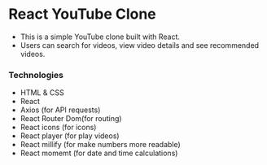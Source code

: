 # React YouTube Clone

- This is a simple YouTube clone built with React.
- Users can search for videos, view video details and see recommended videos.

### Technologies

- HTML & CSS
- React
- Axios (for API requests)
- React Router Dom(for routing)
- React icons (for icons)
- React player (for play videos)
- React millify (for make numbers more readable)
- React momemt (for date and time calculations)
